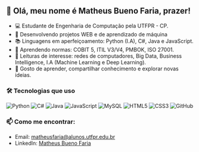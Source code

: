 ## 👋 Olá, meu nome é Matheus Bueno Faria, prazer!

- 💻 Estudante de Engenharia de Computação pela UTFPR - CP.
- 🔬 Desenvolvendo projetos WEB e de aprendizado de máquina 
- 📚 Linguagens em aperfeiçoamento: Python (I.A), C#, Java e JavaScript.
- 🧾 Aprendendo normas: COBIT 5, ITIL V3/V4, PMBOK, ISO 27001.
- 📖 Leituras de interesse: redes de computadores, Big Data, Business Intelligence, I.A (Machine Learning e Deep Learning).
- 🚀 Gosto de aprender, compartilhar conhecimento e explorar novas ideias.

### 🛠 Tecnologias que uso

![Python](https://img.shields.io/badge/Python-3776AB?style=for-the-badge&logo=python&logoColor=white) 
![C#](https://img.shields.io/badge/C%23-239120?style=for-the-badge&logo=c-sharp&logoColor=white) ![Java](https://img.shields.io/badge/Java-ED8B00?style=for-the-badge&logo=openjdk&logoColor=white) 
![JavaScript](https://img.shields.io/badge/JavaScript-F7DF1E?style=for-the-badge&logo=javascript&logoColor=black) ![MySQL](https://img.shields.io/badge/MySQL-4479A1?style=for-the-badge&logo=mysql&logoColor=white) 
![HTML5](https://img.shields.io/badge/HTML5-E34F26?style=for-the-badge&logo=html5&logoColor=white) 
![CSS3](https://img.shields.io/badge/CSS3-1572B6?style=for-the-badge&logo=css3&logoColor=white) 
![GitHub](https://img.shields.io/badge/GitHub-181717?style=for-the-badge&logo=github&logoColor=white)


### 📫 Como me encontrar:
- Email: [matheusfaria@alunos.utfpr.edu.br](mailto:matheusfaria@alunos.utfpr.edu.br)
- LinkedIn: [Matheus Bueno Faria](https://www.linkedin.com/in/matheus-bueno-faria-6438891a4/)

